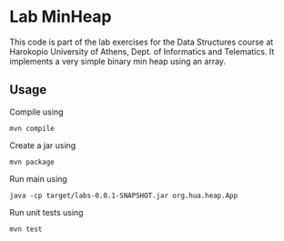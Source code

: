 
# Lab MinHeap

This code is part of the lab exercises for the Data Structures course at Harokopio
University of Athens, Dept. of Informatics and Telematics. It implements a very 
simple binary min heap using an array.

## Usage

Compile using 

```
mvn compile
```

Create a jar using 

```
mvn package
```

Run main using 

```
java -cp target/labs-0.0.1-SNAPSHOT.jar org.hua.heap.App
```

Run unit tests using 

```
mvn test
```
